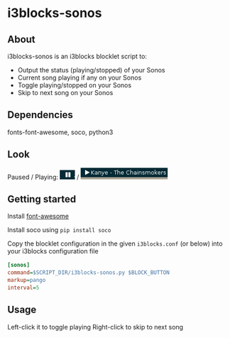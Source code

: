 # i3blocks-sonos

## About
i3blocks-sonos is an i3blocks blocklet script to:
* Output the status (playing/stopped) of your Sonos
* Current song playing if any on your Sonos
* Toggle playing/stopped on your Sonos
* Skip to next song on your Sonos


## Dependencies
fonts-font-awesome, soco, python3

## Look
Paused / Playing:
![](https://raw.githubusercontent.com/Lilleengen/i3blocks-sonos/master/images/paused.png) / ![](https://raw.githubusercontent.com/Lilleengen/i3blocks-sonos/master/images/playing.png)

## Getting started
Install [font-awesome](https://fortawesome.github.io/Font-Awesome/)

Install soco using `pip install soco`

Copy the blocklet configuration in the given `i3blocks.conf` (or below) into your i3blocks configuration file
```INI
[sonos]
command=$SCRIPT_DIR/i3blocks-sonos.py $BLOCK_BUTTON
markup=pango
interval=5
```

## Usage
Left-click it to toggle playing
Right-click to skip to next song
